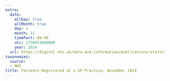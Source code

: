 ```yaml
---
extra:
  date:
    allDay: true
    allMonth: true
    day: 1
    month: 11
    timePart: 09:00
    utc: 1730451600000
    year: 2024
  url: https://digital.nhs.uk/data-and-information/publications/statistical/patients-registered-at-a-gp-practice/november-2024
taxonomies:
  source:
  - NHS
title: Patients Registered at a GP Practice, November 2024
---
```

